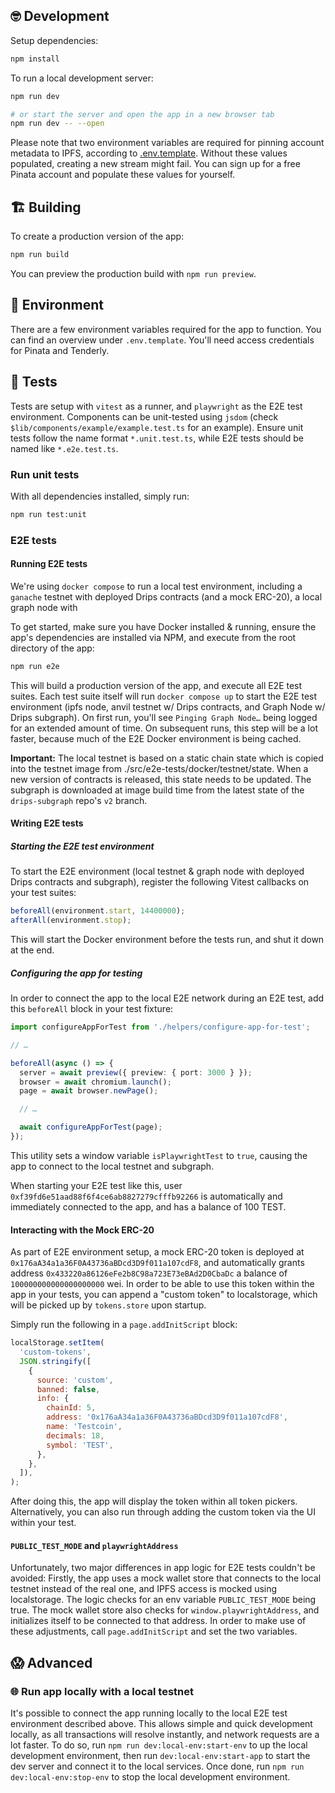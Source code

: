 ## 🤓 Development

Setup dependencies:

```bash
npm install
```

To run a local development server:

```bash
npm run dev

# or start the server and open the app in a new browser tab
npm run dev -- --open
```

Please note that two environment variables are required for pinning account metadata to IPFS, according to [.env.template](/.env.template). Without these values populated, creating a new stream might fail. You can sign up for a free Pinata account and populate these values for yourself.

## 🏗️ Building

To create a production version of the app:

```bash
npm run build
```

You can preview the production build with `npm run preview`.

## 🌳 Environment

There are a few environment variables required for the app to function. You can find an overview under `.env.template`. You'll need access credentials for Pinata and Tenderly.

## 🧪 Tests

Tests are setup with `vitest` as a runner, and `playwright` as the E2E test environment. Components can be unit-tested using `jsdom` (check `$lib/components/example/example.test.ts` for an example). Ensure unit tests follow the name format `*.unit.test.ts`, while E2E tests should be named like `*.e2e.test.ts`.

### Run unit tests

With all dependencies installed, simply run:

```bash
npm run test:unit
```

### E2E tests

#### Running E2E tests

We're using `docker compose` to run a local test environment, including a `ganache` testnet with deployed Drips contracts (and a mock ERC-20), a local graph node with

To get started, make sure you have Docker installed & running, ensure the app's dependencies are installed via NPM, and execute from the root directory of the app:

```bash
npm run e2e
```

This will build a production version of the app, and execute all E2E test suites. Each test suite itself will run `docker compose up` to start the E2E test environment (ipfs node, anvil testnet w/ Drips contracts, and Graph Node w/ Drips subgraph). On first run, you'll see `Pinging Graph Node…` being logged for an extended amount of time. On subsequent runs, this step will be a lot faster, because much of the E2E Docker environment is being cached.

**Important:** The local testnet is based on a static chain state which is copied into the testnet image from ./src/e2e-tests/docker/testnet/state. When a new version of contracts is released, this state needs to be updated. The subgraph is downloaded at image build time from the latest state of the `drips-subgraph` repo's `v2` branch.

#### Writing E2E tests

##### Starting the E2E test environment

To start the E2E environment (local testnet & graph node with deployed Drips contracts and subgraph), register the following Vitest callbacks on your test suites:

```ts
beforeAll(environment.start, 14400000);
afterAll(environment.stop);
```

This will start the Docker environment before the tests run, and shut it down at the end.

##### Configuring the app for testing

In order to connect the app to the local E2E network during an E2E test, add this `beforeAll` block in your test fixture:

```ts
import configureAppForTest from './helpers/configure-app-for-test';

// …

beforeAll(async () => {
  server = await preview({ preview: { port: 3000 } });
  browser = await chromium.launch();
  page = await browser.newPage();

  // …

  await configureAppForTest(page);
});
```

This utility sets a window variable `isPlaywrightTest` to `true`, causing the app to connect to the local testnet and subgraph.

When starting your E2E test like this, user `0xf39fd6e51aad88f6f4ce6ab8827279cfffb92266` is automatically and immediately connected to the app, and has a balance of 100 TEST.

#### Interacting with the Mock ERC-20

As part of E2E environment setup, a mock ERC-20 token is deployed at `0x176aA34a1a36F0A43736aBDcd3D9f011a107cdF8`, and automatically grants address `0x433220a86126eFe2b8C98a723E73eBAd2D0CbaDc` a balance of `100000000000000000000` wei. In order to be able to use this token within the app in your tests, you can append a "custom token" to localstorage, which will be picked up by `tokens.store` upon startup.

Simply run the following in a `page.addInitScript` block:

```js
localStorage.setItem(
  'custom-tokens',
  JSON.stringify([
    {
      source: 'custom',
      banned: false,
      info: {
        chainId: 5,
        address: '0x176aA34a1a36F0A43736aBDcd3D9f011a107cdF8',
        name: 'Testcoin',
        decimals: 18,
        symbol: 'TEST',
      },
    },
  ]),
);
```

After doing this, the app will display the token within all token pickers. Alternatively, you can also run through adding the custom token via the UI within your test.

#### `PUBLIC_TEST_MODE` and `playwrightAddress`

Unfortunately, two major differences in app logic for E2E tests couldn't be avoided: Firstly, the app uses a mock wallet store that connects to the local testnet instead of the real one, and IPFS access is mocked using localstorage. The logic checks for an env variable `PUBLIC_TEST_MODE` being true. The mock wallet store also checks for `window.playwrightAddress`, and initializes itself to be connected to that address. In order to make use of these adjustments, call `page.addInitScript` and set the two variables.

## 😱 Advanced

### 🌐 Run app locally with a local testnet

It's possible to connect the app running locally to the local E2E test environment described above. This allows simple and quick development locally, as all transactions will resolve instantly, and network requests are a lot faster. To do so, run `npm run dev:local-env:start-env` to up the local development environment, then run `dev:local-env:start-app` to start the dev server and connect it to the local services. Once done, run `npm run dev:local-env:stop-env` to stop the local development environment.
